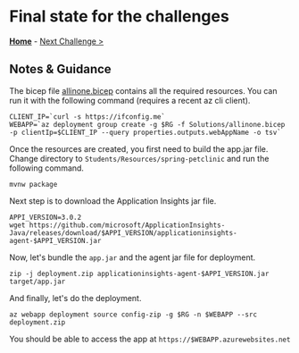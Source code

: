 # Final state for the challenges

**[Home](../README.md)** - [Next Challenge >](./solution-00.md)

## Notes & Guidance

The bicep file [allinone.bicep](./Solutions/allinone.bicep) contains all the required resources. You can run it with the following command (requires a recent az cli client).

```shell
CLIENT_IP=`curl -s https://ifconfig.me`
WEBAPP=`az deployment group create -g $RG -f Solutions/allinone.bicep -p clientIp=$CLIENT_IP --query properties.outputs.webAppName -o tsv`
```

Once the resources are created, you first need to build the app.jar file. Change directory to `Students/Resources/spring-petclinic` and run the following command.

```shell
mvnw package
```

Next step is to download the Application Insights jar file.

```shell
APPI_VERSION=3.0.2
wget https://github.com/microsoft/ApplicationInsights-Java/releases/download/$APPI_VERSION/applicationinsights-agent-$APPI_VERSION.jar
```

Now, let's bundle the `app.jar` and the agent jar file for deployment.

```shell
zip -j deployment.zip applicationinsights-agent-$APPI_VERSION.jar target/app.jar
```

And finally, let's do the deployment.

```shell
az webapp deployment source config-zip -g $RG -n $WEBAPP --src deployment.zip
```

You should be able to access the app at `https://$WEBAPP.azurewebsites.net`
